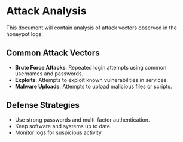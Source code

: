 # Attack Analysis
This document will contain analysis of attack vectors observed in the honeypot logs.

## Common Attack Vectors
- **Brute Force Attacks**: Repeated login attempts using common usernames and passwords.
- **Exploits**: Attempts to exploit known vulnerabilities in services.
- **Malware Uploads**: Attempts to upload malicious files or scripts.

## Defense Strategies
- Use strong passwords and multi-factor authentication.
- Keep software and systems up to date.
- Monitor logs for suspicious activity.
